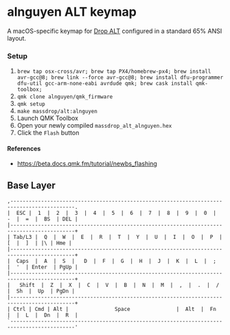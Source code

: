 # alnguyen ALT keymap

A macOS-specific keymap for [Drop ALT](https://drop.com/buy/drop-alt-mechanical-keyboard) configured in a standard 65% ANSI layout.


### Setup

1. `brew tap osx-cross/avr; brew tap PX4/homebrew-px4; brew install avr-gcc@8; brew link --force avr-gcc@8; brew install dfu-programmer dfu-util gcc-arm-none-eabi avrdude qmk; brew cask install qmk-toolbox;`
1. `qmk clone alnguyen/qmk_firmware`
1. `qmk setup`
1. `make massdrop/alt:alnguyen`
1. Launch QMK Toolbox
1. Open your newly compiled `massdrop_alt_alnguyen.hex`
1. Click the `Flash` button


#### References

- https://beta.docs.qmk.fm/tutorial/newbs_flashing


## Base Layer

```
,-------------------------------------------------------------------------------------------.
|  ESC |  1  |  2  |  3  |  4  |  5  |  6  |  7  |  8  |  9  |  0  |  -  |  =  |  BS  | DEL |
|-------------------------------------------------------------------------------------------+
| Tab/L3 |  Q  |  W  |  E  |  R  |  T  |  Y  |  U  |  I  |  O  |  P  |  [  |  ]  | |\ | Hme |
|-------------------------------------------------------------------------------------------+
|  Caps  |  A  |  S  |   D  |  F  |  G  |  H  |  J  |  K  |  L  |  ;  |  '  | Enter  | PgUp |
|-------------------------------------------------------------------------------------------+
|   Shift  |  Z  |  X  |  C  |  V  |  B  |  N  |  M  |  ,  |  .  |  /  |  Sh  |  Up  | PgDn |
|-------------------------------------------------------------------------------------------+
| Ctrl | Cmd | Alt |               Space               |  Alt  |  Fn  |  |  L  |  Dn  |  R  |
`-------------------------------------------------------------------------------------------'
```